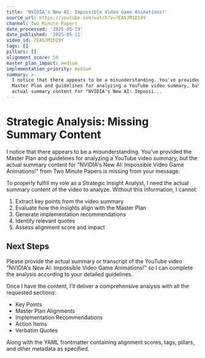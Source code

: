```yaml
---
title: 'NVIDIA’s New AI: Impossible Video Game Animations!'
source_url: https://youtube.com/watch?v=7EA5JM1DI9Y
channel: Two Minute Papers
date_processed: '2025-05-19'
date_published: '2025-05-11'
video_id: 7EA5JM1DI9Y
tags: []
pillars: []
alignment_score: 50
master_plan_impact: medium
implementation_priority: medium
summary: >-
  I notice that there appears to be a misunderstanding. You've provided the
  Master Plan and guidelines for analyzing a YouTube video summary, but the
  actual summary content for "NVIDIA's New AI: Impossi...
---
```


# Strategic Analysis: Missing Summary Content

I notice that there appears to be a misunderstanding. You've provided the Master Plan and guidelines for analyzing a YouTube video summary, but the actual summary content for "NVIDIA's New AI: Impossible Video Game Animations!" from Two Minute Papers is missing from your message.

To properly fulfill my role as a Strategic Insight Analyst, I need the actual summary content of the video to analyze. Without this information, I cannot:

1. Extract key points from the video summary
2. Evaluate how the insights align with the Master Plan
3. Generate implementation recommendations
4. Identify relevant quotes
5. Assess alignment score and impact

## Next Steps

Please provide the actual summary or transcript of the YouTube video "NVIDIA's New AI: Impossible Video Game Animations!" so I can complete the analysis according to your detailed guidelines.

Once I have the content, I'll deliver a comprehensive analysis with all the requested sections:
- Key Points
- Master Plan Alignments
- Implementation Recommendations
- Action Items
- Verbatim Quotes

Along with the YAML frontmatter containing alignment scores, tags, pillars, and other metadata as specified.